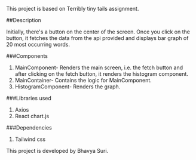 This project is based on Terribly tiny tails assignment.

##Description

Initially, there's a button on the center of the screen. Once you click on the button, it fetches the data from the api provided and displays bar graph of 20 most occurring words.

###Components

1. MainComponent- Renders the main screen, i.e. the fetch button and after clicking on the fetch button, it renders the histogram component.
2. MainContainer- Contains the logic for MainComponent.
3. HistogramComponent- Renders the graph.

###Libraries used

1. Axios
2. React chart.js

###Dependencies
1. Tailwind css

This project is developed by Bhavya Suri.